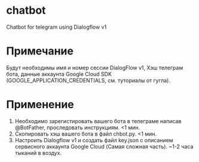 # chatbot
Chatbot for telegram using Dialogflow v1

# Примечание
Будут необходимы имя и номер сессии DialogFlow v1, Хэш телеграм бота, данные аккаунта Google Cloud SDK (GOOGLE_APPLICATION_CREDENTIALS, см. туториалы от гугла).

# Применение
1. Необходимо зарегистировать вашего бота в телеграме написав @BotFather, проследовать инструкциям. <1 мин.
2. Скопировать хэш вашего бота в файл chbot.py. <1 мин.
3. Настроить Dialogflow v1 и создать файл key.json с описанием сервисного аккаунта Google Cloud (Самая сложная часть). ~1-2 часа тыканий в воздух.
